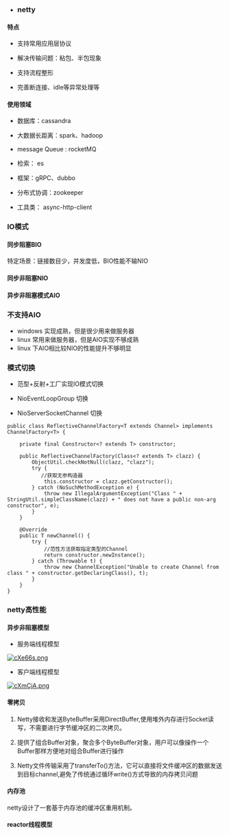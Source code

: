 - ### netty

#### 特点

- 支持常用应用层协议

- 解决传输问题：粘包、半包现象

- 支持流程整形

- 完善断连接、idle等异常处理等

#### 使用领域

- 数据库：cassandra

- 大数据长距离：spark、hadoop

- message Queue : rocketMQ

- 检索： es

- 框架：gRPC、dubbo

- 分布式协调：zookeeper

- 工具类： async-http-client

### IO模式

#### 同步阻塞BIO

特定场景：链接数目少，并发度低，BIO性能不输NIO

#### 同步非阻塞NIO

#### 异步非阻塞模式AIO

### 不支持AIO

- windows 实现成熟，但是很少用来做服务器
- linux 常用来做服务器，但是AIO实现不够成熟
- linux 下AIO相比较NIO的性能提升不够明显

### 模式切换

- 范型+反射+工厂实现IO模式切换
  
- NioEventLoopGroup 切换
  
- NioServerSocketChannel 切换

````
public class ReflectiveChannelFactory<T extends Channel> implements ChannelFactory<T> {

    private final Constructor<? extends T> constructor;

    public ReflectiveChannelFactory(Class<? extends T> clazz) {
        ObjectUtil.checkNotNull(clazz, "clazz");
        try {
           //获取无参构造器
            this.constructor = clazz.getConstructor();
        } catch (NoSuchMethodException e) {
            throw new IllegalArgumentException("Class " + StringUtil.simpleClassName(clazz) + " does not have a public non-arg constructor", e);
        }
    }

    @Override
    public T newChannel() {
        try {
            //范性方法获取指定类型的Channel
            return constructor.newInstance();
        } catch (Throwable t) {
            throw new ChannelException("Unable to create Channel from class " + constructor.getDeclaringClass(), t);
        }
    }
}

````

### netty高性能

#### 异步非阻塞模型

- 服务端线程模型

[![cXe66s.png](https://z3.ax1x.com/2021/04/23/cXe66s.png)](https://imgtu.com/i/cXe66s)

- 客户端线程模型

[![cXmCjA.png](https://z3.ax1x.com/2021/04/23/cXmCjA.png)](https://imgtu.com/i/cXmCjA)

#### 零拷贝

1.  Netty接收和发送ByteBuffer采用DirectBuffer,使用堆外内存进行Socket读写，不需要进行字节缓冲区的二次拷贝。

2. 提供了组合Buffer对象，聚合多个ByteBuffer对象，用户可以像操作一个Buffer那样方便地对组合Buffer进行操作

3. Netty文件传输采用了transferTo()方法，它可以直接将文件缓冲区的数据发送到目标channel,避免了传统通过循环write()方式导致的内存拷贝问题

#### 内存池

netty设计了一套基于内存池的缓冲区重用机制。


#### reactor线程模型






































































































